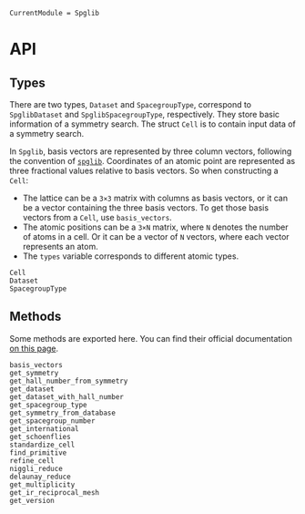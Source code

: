 ```@meta
CurrentModule = Spglib
```

# API

## Types

There are two types, `Dataset` and `SpacegroupType`, correspond to `SpglibDataset`
and `SpglibSpacegroupType`, respectively. They store basic information of a symmetry search.
The struct `Cell` is to contain input data of a symmetry search.

In `Spglib`, basis vectors are represented by three column vectors, following
the convention of
[`spglib`](https://spglib.github.io/spglib/definition.html#basis-vectors-mathbf-a-mathbf-b-mathbf-c-or-mathbf-a-1-mathbf-a-2-mathbf-a-3).
Coordinates of an atomic point are represented as three fractional values
relative to basis vectors. So when constructing a `Cell`:
- The lattice can be a ``3×3`` matrix with columns as basis vectors, or it can be a
  vector containing the three basis vectors. To get those basis vectors from a
  `Cell`, use `basis_vectors`.
- The atomic positions can be a ``3×N`` matrix, where ``N`` denotes the number of
  atoms in a cell. Or it can be a vector of ``N`` vectors, where each vector represents an
  atom.
- The `types` variable corresponds to different atomic types.

```@docs
Cell
Dataset
SpacegroupType
```

## Methods

Some methods are exported here.
You can find their official documentation [on this page](https://spglib.github.io/spglib/api.html).

```@docs
basis_vectors
get_symmetry
get_hall_number_from_symmetry
get_dataset
get_dataset_with_hall_number
get_spacegroup_type
get_symmetry_from_database
get_spacegroup_number
get_international
get_schoenflies
standardize_cell
find_primitive
refine_cell
niggli_reduce
delaunay_reduce
get_multiplicity
get_ir_reciprocal_mesh
get_version
```
